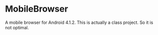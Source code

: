 MobileBrowser
=============
A mobile browser for Android 4.1.2.
This is actually a class project. So it is not optimal.
